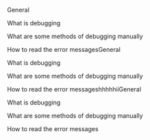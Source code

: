 General

What is debugging

What are some methods of debugging manually

How to read the error messagesGeneral

What is debugging

What are some methods of debugging manually

How to read the error messageshhhhhiiGeneral

What is debugging

What are some methods of debugging manually

How to read the error messages
